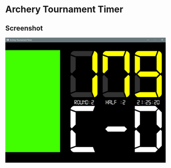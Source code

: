 # Archery Tournament Timer

## Screenshot
![screenshot1](https://github.com/guidobonerz/ArcheryTournamentTimer/blob/master/docs/screenshot.png)
